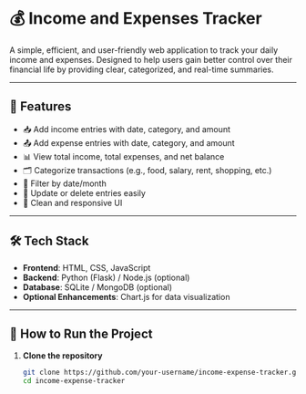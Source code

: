 # 💰 Income and Expenses Tracker

A simple, efficient, and user-friendly web application to track your daily income and expenses. Designed to help users gain better control over their financial life by providing clear, categorized, and real-time summaries.

---

## 🚀 Features

- 📥 Add income entries with date, category, and amount  
- 📤 Add expense entries with date, category, and amount  
- 📊 View total income, total expenses, and net balance  
- 🗂 Categorize transactions (e.g., food, salary, rent, shopping, etc.)  
- 📆 Filter by date/month  
- 🔄 Update or delete entries easily  
- 🎨 Clean and responsive UI

---

## 🛠 Tech Stack

- **Frontend**: HTML, CSS, JavaScript  
- **Backend**: Python (Flask) / Node.js (optional)  
- **Database**: SQLite / MongoDB (optional)  
- **Optional Enhancements**: Chart.js for data visualization

---

## 🧪 How to Run the Project

1. **Clone the repository**
   ```bash
   git clone https://github.com/your-username/income-expense-tracker.git
   cd income-expense-tracker
